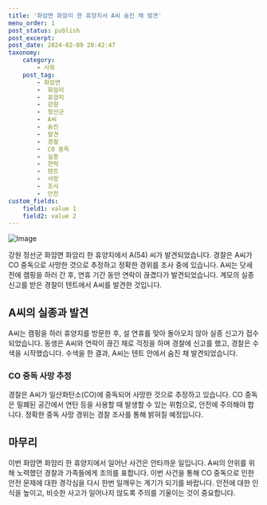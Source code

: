 ```yaml
---
title: '화암면 화암리 한 휴양지서 A씨 숨진 채 발견'
menu_order: 1
post_status: publish
post_excerpt: 
post_date: 2024-02-09 20:42:47
taxonomy:
    category:
        - 사회
    post_tag:
        - 화암면
        -  화암리
        -  휴양지
        -  강원
        -  정선군
        -  A씨
        -  숨진
        -  발견
        -  경찰
        -  CO 중독
        -  실종
        -  연락
        -  텐트
        -  사망
        -  조사
        -  안전
custom_fields:
    field1: value 1
    field2: value 2
---
```


![Image](https://imgnews.pstatic.net/image/021/2024/02/09/0002620673_001_20240209154902940.jpg?type=w647)

강원 정선군 화암면 화암리 한 휴양지에서 A(54) 씨가 발견되었습니다. 경찰은 A씨가 CO 중독으로 사망한 것으로 추정하고 정확한 경위를 조사 중에 있습니다. A씨는 닷새 전에 캠핑을 하러 간 후, 연휴 기간 동안 연락이 끊겼다가 발견되었습니다. 계모의 실종 신고를 받은 경찰이 텐트에서 A씨를 발견한 것입니다.
## A씨의 실종과 발견
A씨는 캠핑을 하러 휴양지를 방문한 후, 설 연휴를 맞아 돌아오지 않아 실종 신고가 접수되었습니다. 동생은 A씨와 연락이 끊긴 채로 걱정을 하며 경찰에 신고를 했고, 경찰은 수색을 시작했습니다. 수색을 한 결과, A씨는 텐트 안에서 숨진 채 발견되었습니다.
### CO 중독 사망 추정
경찰은 A씨가 일산화탄소(CO)에 중독되어 사망한 것으로 추정하고 있습니다. CO 중독은 밀폐된 공간에서 연탄 등을 사용할 때 발생할 수 있는 위험으로, 안전에 주의해야 합니다. 정확한 중독 사망 경위는 경찰 조사를 통해 밝혀질 예정입니다.
## 마무리
이번 화암면 화암리 한 휴양지에서 일어난 사건은 안타까운 일입니다. A씨의 안위를 위해 노력했던 경찰과 가족들에게 조의를 표합니다. 이번 사건을 통해 CO 중독으로 인한 안전 문제에 대한 경각심을 다시 한번 일깨우는 계기가 되기를 바랍니다. 안전에 대한 인식을 높이고, 비슷한 사고가 일어나지 않도록 주의를 기울이는 것이 중요합니다.

